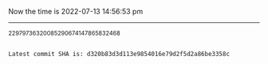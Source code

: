 Now the time is 2022-07-13 14:56:53 pm

---

<small>22979736320085290674147865832468</small>

```txt

Latest commit SHA is: d320b83d3d113e9854016e79d2f5d2a86be3358c
```
